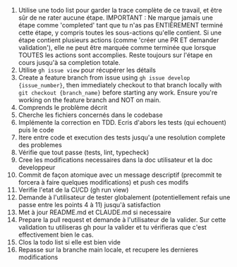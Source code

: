 1. Utilise une todo list pour garder la trace complète de ce travail, et être sûr de ne rater aucune étape. IMPORTANT : Ne marque jamais une étape comme 'completed' tant que tu n'as pas ENTIÈREMENT terminé cette étape, y compris toutes les sous-actions qu'elle contient. Si une étape contient plusieurs actions (comme 'créer une PR ET demander validation'), elle ne peut être marquée comme terminée que lorsque TOUTES les actions sont accomplies. Reste toujours sur l'étape en cours jusqu'à sa completion totale.
2. Utilise `gh issue view` pour récupérer les détails
3. Create a feature branch from issue using `gh issue develop {issue_number}`, then immediately checkout to that branch locally with `git checkout {branch_name}` before starting any work. Ensure you're working on the feature branch and NOT on main.
4. Comprends le problème décrit
5. Cherche les fichiers concernés dans le codebase
6. Implémente la correction en TDD. Ecris d'abors les tests (qui echouent) puis le code
7. Itere entre code et execution des tests jusqu'a une resolution complete des problemes
8. Vérifie que tout passe (tests, lint, typecheck)
9. Cree les modifications necessaires dans la doc utilisateur et la doc developpeur
10. Commit de façon atomique avec un message descriptif (precommit te forcera à faire quelques modifications) et push ces modifs
11. Verifie l'etat de la CI/CD (gh run view)
12. Demande à l'utilisateur de tester globalement (potentiellement refais une passe entre les points 4 à 11) jusqu'à satisfaction
13. Met à jour README.md et CLAUDE.md si necessaire
14. Prepare la pull request et demande à l'utilisateur de la valider. Sur cette validation tu utiliseras gh pour la valider et tu vérifieras que c'est effectivement bien le cas.
15. Clos la todo list si elle est bien vide
16. Repasse sur la branche main locale, et recupere les dernieres modifications
